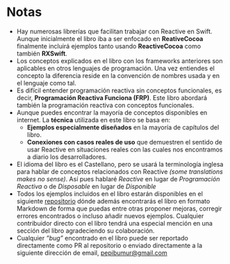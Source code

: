 # Notas
- Hay numerosas librerías que facilitan trabajar con Reactive en Swift. Aunque inicialmente el libro iba a ser enfocado en  **ReativeCocoa** finalmente incluirá ejemplos tanto usando **ReactiveCocoa** como también **RXSwift**.
- Los conceptos explicados en el libro con los frameworks anteriores son aplicables en otros lenguajes de programación. Una vez entiendes el concepto la diferencia reside en la convención de nombres usada y en el lenguaje como tal.
- Es difícil entender programación reactiva sin conceptos funcionales, es decir, **Programación Reactiva Funciona (FRP)**. Este libro abordará también la programación reactiva con conceptos funcionales.
- Aunque puedes encontrar la mayoría de conceptos disponibles en internet. La **técnica** utilizada en este libro se basa en:
	- **Ejemplos especialmente diseñados** en la mayoría de capítulos del libro.
	- **Conexiones con casos reales de uso** que demuestren el sentido de usar Reactive en situaciones reales con las cuales nos encontramos a diario los desarrolladores.
- El idioma del libro es el Castellano, pero se usará la terminología inglesa para hablar de conceptos relacionados con Reactive *(some translations makes no sense)*. Así pues hablaré *Reactive* en lugar de *Programación Reactiva* o de *Disposable* en lugar de *Disponible*
- Todos los ejemplos incluidos en el libro estarán disponibles en el siguiente [repositorio][1] dónde además encontrarás el libro en formato Markdown de forma  que puedas entre otras proponer mejoras, corregir errores encontrados o incluso añadir nuevos ejemplos. Cualquier contribuidor directo con el libro tendrá una especial mención en una sección del libro agradeciendo su colaboración.
- Cualquier *”bug”* encontrado en el libro puede ser reportado directamente como PR al repositorio o enviado directamente a la siguiente dirección de email, [pepibumur@gmail.com][2]

[1]:	https://github.com/pepibumur/programacion-reactiva-swift-book
[2]:	mailto://pepibumur@gmail.com